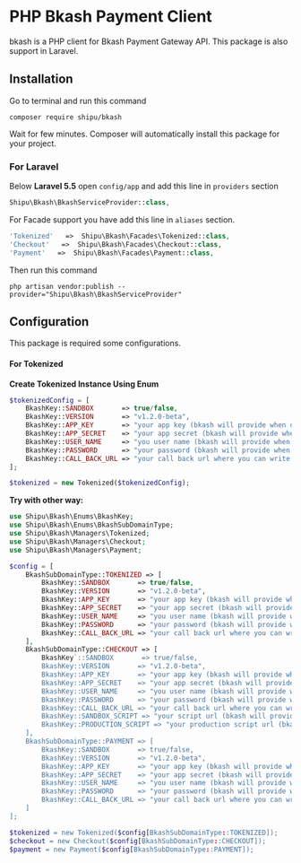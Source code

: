 # PHP Bkash Payment Client

bkash is a PHP client for Bkash Payment Gateway API. This package is also support in Laravel.

## Installation

Go to terminal and run this command

```shell
composer require shipu/bkash
```

Wait for few minutes. Composer will automatically install this package for your project.

### For Laravel

Below **Laravel 5.5** open `config/app` and add this line in `providers` section

```php
Shipu\Bkash\BkashServiceProvider::class,
```

For Facade support you have add this line in `aliases` section.

```php
'Tokenized'   =>  Shipu\Bkash\Facades\Tokenized::class,
'Checkout'   =>  Shipu\Bkash\Facades\Checkout::class,
'Payment'   =>  Shipu\Bkash\Facades\Payment::class,
```

Then run this command

```shell
php artisan vendor:publish --provider="Shipu\Bkash\BkashServiceProvider"
```

## Configuration

This package is required some configurations.

#### For Tokenized

**Create Tokenized Instance Using Enum**
```php
$tokenizedConfig = [
    BkashKey::SANDBOX       => true/false,
    BkashKey::VERSION       => "v1.2.0-beta",
    BkashKey::APP_KEY       => "your app key (bkash will provide when on-boarding)",
    BkashKey::APP_SECRET    => "your app secret (bkash will provide when on-boarding)",
    BkashKey::USER_NAME     => "you user name (bkash will provide when on-boarding)",
    BkashKey::PASSWORD      => "your password (bkash will provide when on-boarding)",
    BkashKey::CALL_BACK_URL => "your call back url where you can write your logic",
];

$tokenized = new Tokenized($tokenizedConfig);
```

**Try with other way:**
```php
use Shipu\Bkash\Enums\BkashKey;
use Shipu\Bkash\Enums\BkashSubDomainType;
use Shipu\Bkash\Managers\Tokenized;
use Shipu\Bkash\Managers\Checkout;
use Shipu\Bkash\Managers\Payment;

$config = [
    BkashSubDomainType::TOKENIZED => [
        BkashKey::SANDBOX       => true/false,
        BkashKey::VERSION       => "v1.2.0-beta",
        BkashKey::APP_KEY       => "your app key (bkash will provide when on-boarding)",
        BkashKey::APP_SECRET    => "your app secret (bkash will provide when on-boarding)",
        BkashKey::USER_NAME     => "you user name (bkash will provide when on-boarding)",
        BkashKey::PASSWORD      => "your password (bkash will provide when on-boarding)",
        BkashKey::CALL_BACK_URL => "your call back url where you can write your logic",
    ],
    BkashSubDomainType::CHECKOUT => [
        BkashKey`::SANDBOX       => true/false,
        BkashKey::VERSION       => "v1.2.0-beta",
        BkashKey::APP_KEY       => "your app key (bkash will provide when on-boarding)",
        BkashKey::APP_SECRET    => "your app secret (bkash will provide when on-boarding)",
        BkashKey::USER_NAME     => "you user name (bkash will provide when on-boarding)",
        BkashKey::PASSWORD      => "your password (bkash will provide when on-boarding)",
        BkashKey::CALL_BACK_URL => "your call back url where you can write your logic",
        BkashKey::SANDBOX_SCRIPT => "your script url (bkash will provide when on-boarding)",
        BkashKey::PRODUCTION_SCRIPT => "your production script url (bkash will provide when on-boarding)",
    ],
    BkashSubDomainType::PAYMENT => [
        BkashKey::SANDBOX       => true/false,
        BkashKey::VERSION       => "v1.2.0-beta",
        BkashKey::APP_KEY       => "your app key (bkash will provide when on-boarding)",
        BkashKey::APP_SECRET    => "your app secret (bkash will provide when on-boarding)",
        BkashKey::USER_NAME     => "you user name (bkash will provide when on-boarding)",
        BkashKey::PASSWORD      => "your password (bkash will provide when on-boarding)",
        BkashKey::CALL_BACK_URL => "your call back url where you can write your logic",
    ]
];

$tokenized = new Tokenized($config[BkashSubDomainType::TOKENIZED]);
$checkout = new Checkout($config[BkashSubDomainType::CHECKOUT]);
$payment = new Payment($config[BkashSubDomainType::PAYMENT]);
```
